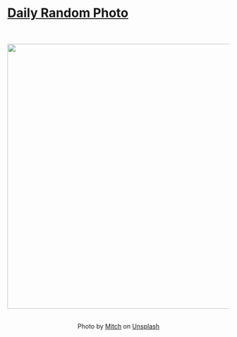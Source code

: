 # [Daily Random Photo](https://www.dailyrandomphoto.com/)

<div align="center">
  <br>
  <br>
  <a href="https://www.dailyrandomphoto.com/p/2023/2023-03-14/"><img src="https://images.unsplash.com/photo-1676202731475-afd55cddb97a?crop=entropy&cs=tinysrgb&fit=max&fm=jpg&ixid=Mnw3NzUwOHwwfDF8cmFuZG9tfHx8fHx8fHx8MTY3ODc1MzgyNQ&ixlib=rb-4.0.3&q=80&w=1080" width="600px"></a>
  <br>
  <br>
  <p class="has-text-grey">Photo by <a href="https://unsplash.com/@mtchdev?utm_source=Daily%20Random%20Photo&amp;utm_medium=referral" target="_blank" rel="noopener noreferrer">Mitch</a> on <a href="https://unsplash.com/photos/GPRgqvZA68Q?utm_source=Daily%20Random%20Photo&amp;utm_medium=referral" target="_blank" rel="noopener noreferrer">Unsplash</a></p>
</div>
